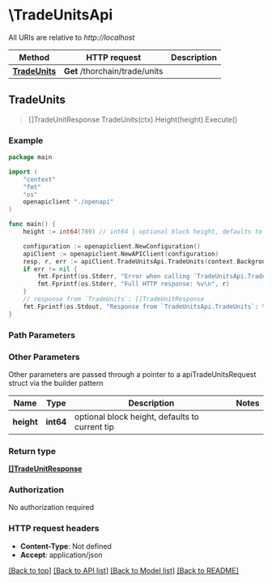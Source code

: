 # \TradeUnitsApi

All URIs are relative to *http://localhost*

Method | HTTP request | Description
------------- | ------------- | -------------
[**TradeUnits**](TradeUnitsApi.md#TradeUnits) | **Get** /thorchain/trade/units | 



## TradeUnits

> []TradeUnitResponse TradeUnits(ctx).Height(height).Execute()





### Example

```go
package main

import (
    "context"
    "fmt"
    "os"
    openapiclient "./openapi"
)

func main() {
    height := int64(789) // int64 | optional block height, defaults to current tip (optional)

    configuration := openapiclient.NewConfiguration()
    apiClient := openapiclient.NewAPIClient(configuration)
    resp, r, err := apiClient.TradeUnitsApi.TradeUnits(context.Background()).Height(height).Execute()
    if err != nil {
        fmt.Fprintf(os.Stderr, "Error when calling `TradeUnitsApi.TradeUnits``: %v\n", err)
        fmt.Fprintf(os.Stderr, "Full HTTP response: %v\n", r)
    }
    // response from `TradeUnits`: []TradeUnitResponse
    fmt.Fprintf(os.Stdout, "Response from `TradeUnitsApi.TradeUnits`: %v\n", resp)
}
```

### Path Parameters



### Other Parameters

Other parameters are passed through a pointer to a apiTradeUnitsRequest struct via the builder pattern


Name | Type | Description  | Notes
------------- | ------------- | ------------- | -------------
 **height** | **int64** | optional block height, defaults to current tip | 

### Return type

[**[]TradeUnitResponse**](TradeUnitResponse.md)

### Authorization

No authorization required

### HTTP request headers

- **Content-Type**: Not defined
- **Accept**: application/json

[[Back to top]](#) [[Back to API list]](../README.md#documentation-for-api-endpoints)
[[Back to Model list]](../README.md#documentation-for-models)
[[Back to README]](../README.md)

